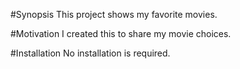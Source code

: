 #Synopsis
This project shows my favorite movies.

#Motivation
I created this to share my movie choices.

#Installation
No installation is required.
